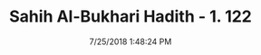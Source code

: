 ---
title        : "Sahih Al-Bukhari Hadith - 1. 122"
date         : 7/25/2018 1:48:24 PM
draft        : false
type         : "hadith"
layout       : "hadith"
BookCode     : "SHB"
VolumeNumber : "1"
HadithNumber : "122"
categories  :  ["Knowledge-To be quiet and listen to religious learned men"]
tags  :  ["Jarir"]
---
